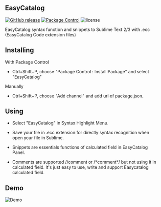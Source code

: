 ## EasyCatalog
[![GitHub release](https://img.shields.io/github/release/julux/easycatalog.svg)](https://github.com/julux/EasyCatalog/releases/tag/v1.0.3) [![Package Control](https://img.shields.io/packagecontrol/dt/EasyCatalog.svg)](https://packagecontrol.io/packages/EasyCatalog) ![license](https://img.shields.io/github/license/julux/easyCatalog.svg)

EasyCatalog syntax function and snippets to Sublime Text 2/3 with .ecc (EasyCatalog Code extension files)


## Installing

With Package Control
- Ctrl+Shift+P, choose "Package Control : Install Package" and select "EasyCatalog"

Manually
- Ctrl+Shift+P, choose "Add channel" and add url of package.json.

## Using

- Select "EasyCatalog" in Syntax Highlight Menu.

- Save your file in .ecc extension for directly syntax recognition when open your file in Sublime.

- Snippets are essentials functions of calculated field in EasyCatalog Panel.

- Comments are supported 
//comment or /\*comment\*/
but not using it in calculated field. 
It's just easy to use, write and support Easycatalog calculated field.

## Demo

![Demo](http://i.imgur.com/DglodPG.gif)
